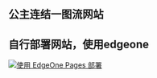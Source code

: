 ## **公主连结一图流网站**

## 自行部署网站，使用edgeone
[![使用 EdgeOne Pages 部署](https://cdnstatic.tencentcs.com/edgeone/pages/deploy.svg)](https://console.cloud.tencent.com/edgeone/pages/new?repository-url=https://github.com/jdfifdj/PCRoneP)

